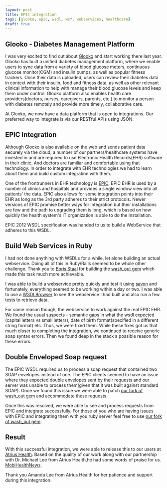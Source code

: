 ```yaml
---
layout: post
title: EPIC integration
tags: [glooko, epic, wsdl, ws*, webservices, healthcare]
draft: true
---
```


## Glooko - Diabetes Management Platform

I was very excited to find out about [Glooko](http://www.glooko.com) and start working there last year. Glooko has built a unified diabetes management platform, where we enable users to sync data from a variety of blood glucose meters, continuous glucose monitor(CGM) and insulin pumps, as well as popular fitness trackers. Once their data is uploaded, users can review their diabetes data in context with their insulin, food and fitness data, as well as other relevant clinical information to help with manage their blood glucose levels and keep them under control. Glooko platform also enables health care providers(doctors, nurses, caregivers, parents, etc.) to monitor a person with diabetes remotely and provide more timely, collaborative care.

At Glooko, we now have a data platform that is open to integrations. Our preferred way to integrate is via our RESTful APIs using JSON.

## EPIC Integration

Although Glooko is also available on the web and sends patient data securely via the cloud, a number of our partners/healthcare systems have invested in and are required to use Electronic Health Records(EHR) software in their clinic. And doctors are familiar and comfortable using that technology. In order to integrate with EHR technologies we had to learn about them and build custom integration with them.

<!--more-->

One of the frontrunners in EHR technology is [EPIC](http://www.epic.com/). EPIC EHR is used by a number of clinics and hospitals and provides a single window view into all patients' the data. EPIC also allows for some integration points into their EHR as long as the 3rd party adheres to their strict protocols. Newer versions of EPIC promise better ways for integration but their installations are few and the path to upgrading them is long, which is based on how quickly the health system's IT organization is able to do the installation.

EPIC 2012 WSDL specification was handed to us to build a WebService that adheres to this WSDL.

## Build Web Services in Ruby
I had not done anything with WSDLs for a while, let alone building an actual webservice. Doing all of this in Ruby/Rails seemed to be whole other challenge. Thank you to [Boris Staal](https://github.com/inossidabile) for building the [wash_out gem](https://github.com/inossidabile/wash_out) which made this task much more achievable.

I was able to build a webservice pretty quickly and test it using [savon](https://github.com/savonrb/savon) and fortunately, everything seemed to be working within a day or two.
I was able to use a [WSDLBrowser](http://wsdlbrowser.com) to see the webservice I had built and also run a few tests to retrieve data.

For some reason though, the webservice to work against the real EPIC EHR. We found the usual suspects - semantic gaps in what the wsdl expected (capital letters vs small letters), date of birth format(specified in a different string format) etc. Thus, we were fixed them.
While these fixes got us that much closer to completing the integration, we continued to receive generic soap syntax errors.
Then we found deep in the stack a possible reason for these errors.

## Double Enveloped Soap request
The EPIC WSDL required us to process a soap request that contained two SOAP envelopes instead of one. The EPIC clients seemed to have an issue where they expected double envelopes sent by their requests and our server was unable to process them(given that it was built against standard SOAP). Once we found this issue we were able to patch [our fork of wash_out gem](https://github.com/glooko/wash_out) and accommodate these requests.

Once this was resolved, we were able to see and process requests from EPIC and integrate successfully. For those of you who are having issues with EPIC and integrating them with you ruby server feel free to use [our fork of wash_out gem](https://github.com/glooko/wash_out).

## Result

With this successful integration, we were able to release this to our users at [Atrius Health](http://www.atriushealth.org). Based on the quality of our work along with our partnership with Dr. Michael Lee from Atrius Health,he had some words of praise for us. [MobiHealthNews](http://campaign.r20.constantcontact.com/render?ca=2a3ac90a-fdd5-4be1-9fc6-c4aef3c5ca25&c=592c8410-604f-11e4-a758-d4ae52754aa9&ch=5992e700-604f-11e4-a758-d4ae52754aa9).

Thank you Amanda Lee from Atrius Health for her patience and support during this integration.
